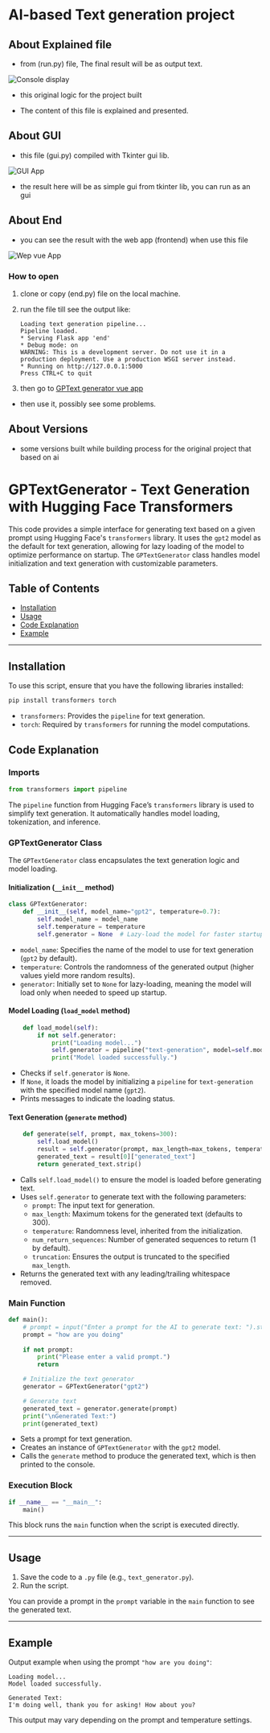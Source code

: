 
# AI-based Text generation project

## About Explained file

- from (run.py) file, The final result will be as output text.

![Console display](/assets/images/console.jpg)

- this original logic for the project built

- The content of this file is explained and presented.

## About GUI

- this file (gui.py) compiled with Tkinter gui lib.

![GUI App](/assets/images/gui.jpg)

- the result here will be as simple gui from tkinter lib, you can run as an gui

## About End

- you can see the result with the web app (frontend) when use this file

![Wep vue App ](/assets/images/web_app.jpg)

### How to open
1. clone or copy (end.py) file on the local machine.

2. run the file till see the output like:
    ```text
    Loading text generation pipeline...
    Pipeline loaded.
    * Serving Flask app 'end'
    * Debug mode: on
    WARNING: This is a development server. Do not use it in a production deployment. Use a production WSGI server instead.
    * Running on http://127.0.0.1:5000
    Press CTRL+C to quit
    ```

3. then go to [GPText generator vue app](https://ai-intro-front-generate-text.vercel.app/)

- then use it, possibly see some problems.

## About Versions

- some versions built while building process for the original project that based on ai


# GPTextGenerator - Text Generation with Hugging Face Transformers

This code provides a simple interface for generating text based on a given prompt using Hugging Face's `transformers` library. It uses the `gpt2` model as the default for text generation, allowing for lazy loading of the model to optimize performance on startup. The `GPTextGenerator` class handles model initialization and text generation with customizable parameters.

## Table of Contents
- [Installation](#installation)
- [Usage](#usage)
- [Code Explanation](#code-explanation)
- [Example](#example)

---

## Installation

To use this script, ensure that you have the following libraries installed:

```bash
pip install transformers torch
```

- `transformers`: Provides the `pipeline` for text generation.
- `torch`: Required by `transformers` for running the model computations.

## Code Explanation

### Imports

```python
from transformers import pipeline
```

The `pipeline` function from Hugging Face’s `transformers` library is used to simplify text generation. It automatically handles model loading, tokenization, and inference.

### GPTextGenerator Class

The `GPTextGenerator` class encapsulates the text generation logic and model loading.

#### Initialization (`__init__` method)

```python
class GPTextGenerator:
    def __init__(self, model_name="gpt2", temperature=0.7):
        self.model_name = model_name
        self.temperature = temperature
        self.generator = None  # Lazy-load the model for faster startup
```

- `model_name`: Specifies the name of the model to use for text generation (`gpt2` by default).
- `temperature`: Controls the randomness of the generated output (higher values yield more random results).
- `generator`: Initially set to `None` for lazy-loading, meaning the model will load only when needed to speed up startup.

#### Model Loading (`load_model` method)

```python
    def load_model(self):
        if not self.generator:
            print("Loading model...")
            self.generator = pipeline("text-generation", model=self.model_name)
            print("Model loaded successfully.")
```

- Checks if `self.generator` is `None`.
- If `None`, it loads the model by initializing a `pipeline` for `text-generation` with the specified model name (`gpt2`).
- Prints messages to indicate the loading status.

#### Text Generation (`generate` method)

```python
    def generate(self, prompt, max_tokens=300):
        self.load_model()
        result = self.generator(prompt, max_length=max_tokens, temperature=self.temperature, num_return_sequences=1, truncation=True)
        generated_text = result[0]["generated_text"]
        return generated_text.strip()
```

- Calls `self.load_model()` to ensure the model is loaded before generating text.
- Uses `self.generator` to generate text with the following parameters:
  - `prompt`: The input text for generation.
  - `max_length`: Maximum tokens for the generated text (defaults to 300).
  - `temperature`: Randomness level, inherited from the initialization.
  - `num_return_sequences`: Number of generated sequences to return (1 by default).
  - `truncation`: Ensures the output is truncated to the specified `max_length`.
- Returns the generated text with any leading/trailing whitespace removed.

### Main Function

```python
def main():
    # prompt = input("Enter a prompt for the AI to generate text: ").strip()
    prompt = "how are you doing"
    
    if not prompt:
        print("Please enter a valid prompt.")
        return

    # Initialize the text generator
    generator = GPTextGenerator("gpt2")

    # Generate text
    generated_text = generator.generate(prompt)
    print("\nGenerated Text:")
    print(generated_text)
```

- Sets a prompt for text generation.
- Creates an instance of `GPTextGenerator` with the `gpt2` model.
- Calls the `generate` method to produce the generated text, which is then printed to the console.

### Execution Block

```python
if __name__ == "__main__":
    main()
```

This block runs the `main` function when the script is executed directly.

---

## Usage

1. Save the code to a `.py` file (e.g., `text_generator.py`).
2. Run the script.

You can provide a prompt in the `prompt` variable in the `main` function to see the generated text.

---

## Example

Output example when using the prompt `"how are you doing"`:

```text
Loading model...
Model loaded successfully.

Generated Text:
I'm doing well, thank you for asking! How about you?
```

This output may vary depending on the prompt and temperature settings.